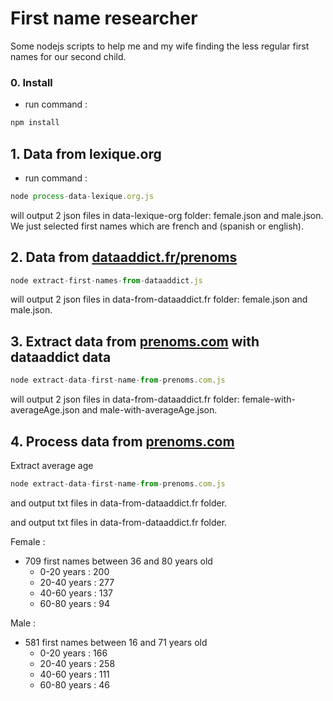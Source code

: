 # First name researcher

Some nodejs scripts to help me and my wife finding the less regular first names for our second child.

### 0. Install

- run command :

``` javascript
npm install
```

## 1. Data from lexique.org

- run command :

``` javascript
node process-data-lexique.org.js
```

will output 2 json files in data-lexique-org folder: female.json and male.json. We just selected first names which are french and (spanish or english).

## 2. Data from [dataaddict.fr/prenoms](http://dataaddict.fr/prenoms)

``` javascript
node extract-first-names-from-dataaddict.js
```

will output 2 json files in data-from-dataaddict.fr folder: female.json and male.json.

## 3. Extract data from [prenoms.com](http://prenoms.com) with dataaddict data

``` javascript
node extract-data-first-name-from-prenoms.com.js
```

will output 2 json files in data-from-dataaddict.fr folder: female-with-averageAge.json and male-with-averageAge.json.

## 4. Process data from [prenoms.com](http://prenoms.com)

Extract average age

``` javascript
node extract-data-first-name-from-prenoms.com.js
```

and output txt files in data-from-dataaddict.fr folder.

and output txt files in data-from-dataaddict.fr folder.

Female :
- 709 first names between 36 and 80 years old
    - 0-20 years : 200
    - 20-40 years : 277
    - 40-60 years : 137
    - 60-80 years : 94

Male : 
- 581 first names between 16 and 71 years old
    - 0-20 years : 166
    - 20-40 years : 258
    - 40-60 years : 111
    - 60-80 years : 46